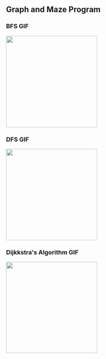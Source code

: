 ## Graph and Maze Program

###  BFS GIF

<img src="http://g.recordit.co/ry84M24X2A.gif" width=250><br>

###  DFS GIF

<img src="http://g.recordit.co/BcMMBQIJAa.gif" width=250><br>


###  Dijkkstra's Algorithm GIF

<img src="http://g.recordit.co/WD4c7QGSBP.gif" width=250><br>

